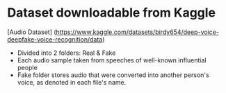 
# Dataset downloadable from Kaggle
[Audio Dataset] (https://www.kaggle.com/datasets/birdy654/deep-voice-deepfake-voice-recognition/data)
- Divided into 2 folders: Real & Fake
- Each audio sample taken from speeches of well-known influential people
- Fake folder stores audio that were converted into another person's voice, as denoted in each file's name.
